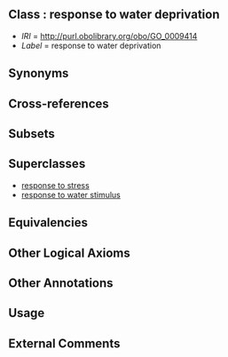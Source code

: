 
## Class : response to water deprivation

 * *IRI* = http://purl.obolibrary.org/obo/GO_0009414
 * *Label* = response to water deprivation

## Synonyms


## Cross-references


## Subsets


## Superclasses

 * [response to stress](../../GO/50/GO_0006950.md)
 * [response to water stimulus](../../GO/15/GO_0009415.md)

## Equivalencies


## Other Logical Axioms


## Other Annotations


## Usage


## External Comments

